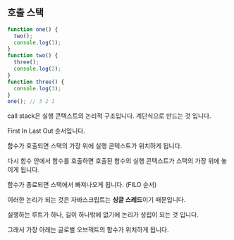 ## 호출 스택

```js
function one() {
  two();
  console.log(1);
}
function two() {
  three();
  console.log(2);
}
function three() {
  console.log(3);
}
one(); // 3 2 1
```

call stack은 실행 콘텍스트의 논리적 구조입니다. 계단식으로 만드는 것 입니다.

First In Last Out 순서입니다.

함수가 호출되면 스택의 가장 위에 실행 콘텍스트가 위치하게 됩니다.

다시 함수 안에서 함수를 호출하면 호출된 함수의 실행 콘텍스트가 스택의 가장 위에 놓이게 됩니다.

함수가 종료되면 스택에서 빠져나오게 됩니다. (FILO 순서)

이러한 논리가 되는 것은 자바스크립트는 **싱글 스레드**이기 때문입니다.

실행하는 루트가 하나, 길이 하나밖에 없기에 논리가 성립이 되는 것 입니다.

그래서 가장 아래는 글로벌 오브젝트의 함수가 위치하게 됩니다.
